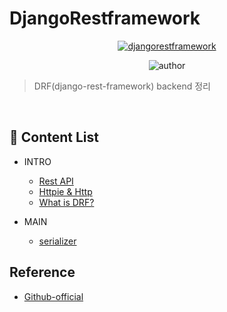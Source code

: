# DjangoRestframework

<div align=center>

<a href="https://www.django-rest-framework.org">
<img alt="djangorestframework" src="https://www.django-rest-framework.org/img/logo.png" target="_blank" />
</a>

<br>

![author](https://img.shields.io/badge/author-tedhoon-ff69b4.svg?style=flat-square)

</div>

> DRF(django-rest-framework) backend 정리

</br>

## :memo: Content List
- INTRO
    - [Rest API](https://github.com/Tedhoon/django-rest-framework/blob/master/Rest_API.md)
    - [Httpie & Http](https://github.com/Tedhoon/django-rest-framework/blob/master/Httpie.md)
    - [What is DRF?](https://github.com/Tedhoon/django-rest-framework/blob/master/What_is_DRF.md)

- MAIN
    - [serializer](https://github.com/Tedhoon/django-rest-framework/blob/master/serializer.md)


## Reference
- [Github-official](https://github.com/encode/django-rest-framework)
